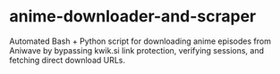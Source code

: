 # anime-downloader-and-scraper
Automated Bash + Python script for downloading anime episodes from Aniwave by bypassing kwik.si link protection, verifying sessions, and fetching direct download URLs.
